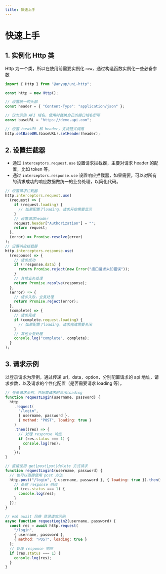 ```yaml
---
title: 快速上手
---
```


# 快速上手

## 1. 实例化 Http 类

Http 为一个类，所以在使用前需要实例化 `new`，通过构造函数实例化一些必备参数

```js
import { Http } from "@anyup/uni-http";

const http = new Http();

// 设置统一的头部
const header = { "Content-Type": "application/json" };

// 仅为示例 API 域名，使用时替换自己的接口域名即可
const baseURL = "https://demo.api.com";

// 设置 baseURL 和 header，支持链式调用
http.setBaseURL(baseURL).setHeader(header);
```

## 2. 设置拦截器

- 通过 `interceptors.request.use` 设置请求拦截器，主要对请求 header 的配置，比如 token 等。
- 通过 `interceptors.response.use` 设置响应拦截器，如果需要，可以对所有的请求成功的响应数据做统一的业务处理，以简化代码。

```js
// 设置请求拦截器
http.interceptors.request.use(
  (request) => {
    if (request.loading) {
      // 如果配置了loading，请求开始需要显示
    }
    // 设置请求header
    request.header["Authorization"] = "";
    return request;
  },
  (error) => Promise.resolve(error)
);
// 设置响应拦截器
http.interceptors.response.use(
  (response) => {
    // 请求成功
    if (!response.data) {
      return Promise.reject(new Error("接口请求未知错误"));
    }
    // 其他业务处理
    return Promise.resolve(response);
  },
  (error) => {
    // 请求失败，业务处理
    return Promise.reject(error);
  },
  (complete) => {
    // 请求完成
    if (complete.request.loading) {
      // 如果配置了loading，请求完成需要关闭
    }
    // 其他业务处理
    console.log("complete", complete);
  }
);
```

## 3. 请求示例

以登录请求为示例，通过传递 url，data，option，分别配置请求的 api 地址，请求参数，以及请求的个性化配置（是否需要请求 loading 等）。

```js
// 登录请求示例，并配置请求时显示loading
function requestLogin(username, password) {
  http
    .request(
      "/login",
      { username, password },
      { method: "POST", loading: true }
    )
    .then((res) => {
      // 处理 response 响应
      if (res.status === 1) {
        console.log(res);
      }
    });
}

// 直接使用 get|post|put|delete 方式请求
function requestLogin1(username, password) {
  // 也可以直接使用 post 方法
  http.post("/login", { username, password }, { loading: true }).then((res) => {
    // 处理 response 响应
    if (res.status === 1) {
      console.log(res);
    }
  });
}

// es6 await 风格 登录请求示例
async function requestLogin2(username, password) {
  const res = await http.request(
    "/login",
    { username, password },
    { method: "POST", loading: true }
  );
  // 处理 response 响应
  if (res.status === 1) {
    console.log(res);
  }
}
```
